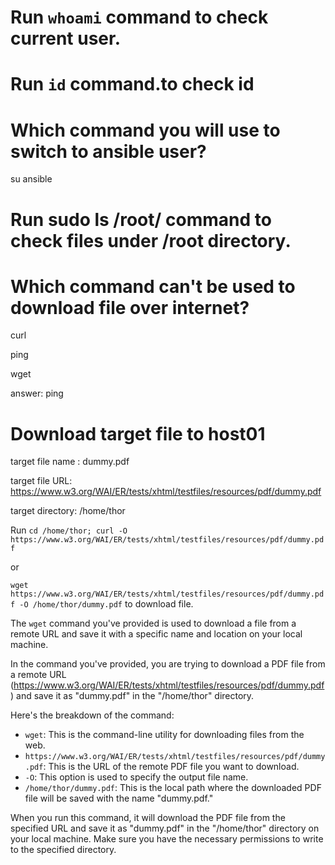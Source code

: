 # Run `whoami` command to check current user.

# Run `id` command.to check id

# Which command you will use to switch to ansible user?

su ansible

# Run sudo ls /root/ command to check files under /root directory.


# Which command can't be used to download file over internet?

curl


ping


wget

answer: ping


# Download target file to host01


target file name : dummy.pdf

target file URL: https://www.w3.org/WAI/ER/tests/xhtml/testfiles/resources/pdf/dummy.pdf

target directory: /home/thor



Run `cd /home/thor; curl -O https://www.w3.org/WAI/ER/tests/xhtml/testfiles/resources/pdf/dummy.pdf`

or

`wget https://www.w3.org/WAI/ER/tests/xhtml/testfiles/resources/pdf/dummy.pdf -O /home/thor/dummy.pdf` to download file.

The `wget` command you've provided is used to download a file from a remote URL and save it with a specific name and location on your local machine. 

In the command you've provided, you are trying to download a PDF file from a remote URL (https://www.w3.org/WAI/ER/tests/xhtml/testfiles/resources/pdf/dummy.pdf) and save it as "dummy.pdf" in the "/home/thor" directory.

Here's the breakdown of the command:

- `wget`: This is the command-line utility for downloading files from the web.
- `https://www.w3.org/WAI/ER/tests/xhtml/testfiles/resources/pdf/dummy.pdf`: This is the URL of the remote PDF file you want to download.
- `-O`: This option is used to specify the output file name.
- `/home/thor/dummy.pdf`: This is the local path where the downloaded PDF file will be saved with the name "dummy.pdf."

When you run this command, it will download the PDF file from the specified URL and save it as "dummy.pdf" in the "/home/thor" directory on your local machine. Make sure you have the necessary permissions to write to the specified directory.




